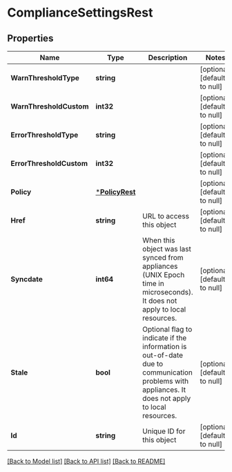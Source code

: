 # ComplianceSettingsRest

## Properties
Name | Type | Description | Notes
------------ | ------------- | ------------- | -------------
**WarnThresholdType** | **string** |  | [optional] [default to null]
**WarnThresholdCustom** | **int32** |  | [optional] [default to null]
**ErrorThresholdType** | **string** |  | [optional] [default to null]
**ErrorThresholdCustom** | **int32** |  | [optional] [default to null]
**Policy** | [***PolicyRest**](PolicyRest.md) |  | [optional] [default to null]
**Href** | **string** | URL to access this object | [optional] [default to null]
**Syncdate** | **int64** | When this object was last synced from appliances (UNIX Epoch time in microseconds). It does not apply to local resources. | [optional] [default to null]
**Stale** | **bool** | Optional flag to indicate if the information is out-of-date due to communication problems with appliances. It does not apply to local resources. | [optional] [default to null]
**Id** | **string** | Unique ID for this object | [optional] [default to null]

[[Back to Model list]](../README.md#documentation-for-models) [[Back to API list]](../README.md#documentation-for-api-endpoints) [[Back to README]](../README.md)

